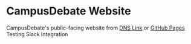 CampusDebate Website
=========================

CampusDebate's public-facing website from [DNS Link](http://www.campusdebate.com) or [GitHub Pages](http://campusdebate.github.io) 
Testing Slack Integration
